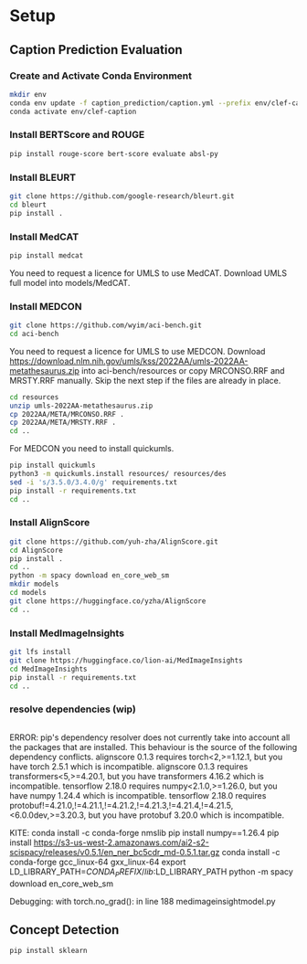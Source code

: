 # Setup

## Caption Prediction Evaluation

### Create and Activate Conda Environment
```sh
mkdir env
conda env update -f caption_prediction/caption.yml --prefix env/clef-caption
conda activate env/clef-caption
```

### Install BERTScore and ROUGE
```sh
pip install rouge-score bert-score evaluate absl-py
```

### Install BLEURT
```sh
git clone https://github.com/google-research/bleurt.git
cd bleurt
pip install .
```

### Install MedCAT
```sh
pip install medcat
```
You need to request a licence for UMLS to use MedCAT. Download UMLS full model into models/MedCAT.

### Install MEDCON
```sh
git clone https://github.com/wyim/aci-bench.git
cd aci-bench
```

You need to request a licence for UMLS to use MEDCON. Download https://download.nlm.nih.gov/umls/kss/2022AA/umls-2022AA-metathesaurus.zip into aci-bench/resources or copy MRCONSO.RRF and MRSTY.RRF manually. Skip the next step if the files are already in place.

```sh
cd resources
unzip umls-2022AA-metathesaurus.zip
cp 2022AA/META/MRCONSO.RRF .
cp 2022AA/META/MRSTY.RRF .
cd ..
```
For MEDCON you need to install quickumls.
```sh
pip install quickumls
python3 -m quickumls.install resources/ resources/des
sed -i 's/3.5.0/3.4.0/g' requirements.txt
pip install -r requirements.txt
cd ..
```

### Install AlignScore
```sh
git clone https://github.com/yuh-zha/AlignScore.git
cd AlignScore
pip install .
cd ..
python -m spacy download en_core_web_sm
mkdir models
cd models
git clone https://huggingface.co/yzha/AlignScore
cd ..
```

### Install MedImageInsights
```sh
git lfs install
git clone https://huggingface.co/lion-ai/MedImageInsights
cd MedImageInsights
pip install -r requirements.txt
cd ..
```

### resolve dependencies (wip)
```sh

```
ERROR: pip's dependency resolver does not currently take into account all the packages that are installed. This behaviour is the source of the following dependency conflicts.
alignscore 0.1.3 requires torch<2,>=1.12.1, but you have torch 2.5.1 which is incompatible.
alignscore 0.1.3 requires transformers<5,>=4.20.1, but you have transformers 4.16.2 which is incompatible.
tensorflow 2.18.0 requires numpy<2.1.0,>=1.26.0, but you have numpy 1.24.4 which is incompatible.
tensorflow 2.18.0 requires protobuf!=4.21.0,!=4.21.1,!=4.21.2,!=4.21.3,!=4.21.4,!=4.21.5,<6.0.0dev,>=3.20.3, but you have protobuf 3.20.0 which is incompatible.

KITE:
conda install -c conda-forge nmslib
pip install numpy==1.26.4
pip install https://s3-us-west-2.amazonaws.com/ai2-s2-scispacy/releases/v0.5.1/en_ner_bc5cdr_md-0.5.1.tar.gz
conda install -c conda-forge gcc_linux-64 gxx_linux-64
export LD_LIBRARY_PATH=$CONDA_PREFIX/lib:$LD_LIBRARY_PATH
python -m spacy download en_core_web_sm

Debugging:
with torch.no_grad(): in line 188 medimageinsightmodel.py

## Concept Detection
```sh
pip install sklearn
```